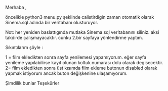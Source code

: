 Merhaba , 

öncelikle python3 menu.py şeklinde calistirdigin zaman otomatik olarak Sinema.sql adında bir veritabanı olusturuyor.

Not: her yeniden baslattıgında mutlaka Sinema.sql veritabanını siliniz. aksi takdirde çalışmayacaktır. cunku 2.bir sayfaya yönlendirme yaptım.


Sıkıntılarım şöyle : 

1 = film ekledikten sonra sayfa yenilemesi yapamıyorum. eğer sayfa yenileme yapılabilirse kayıt olunan koltuk numarası dolu olarak degisecektir. 
2= film ekledikten sonra üst kısımda film ekleme butonun disabled olarak yapmak istiyorum ancak buton değişkenine ulaşamıyorum.


Şimdilik bunlar
Teşekürler

